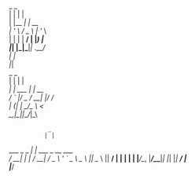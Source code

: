  _          _                    
| |        | |                   
| |__   ___| |_ __               
| '_ \ / _ \ | '_ \              
| | | |  __/ | |_) |             
|_| |_|\___|_| .__/              
             | |                 
             |_|                 
     _           _               
    | |         | |              
  __| | ___  ___| | __           
 / _` |/ _ \/ __| |/ /           
| (_| |  __/\__ \   <            
 \__,_|\___||___/_|\_\           
                                 
                                 
               _                 
              | |                
 ___ _   _ ___| |_ ___ _ __ ___  
/ __| | | / __| __/ _ \ '_ ` _ \ 
\__ \ |_| \__ \ ||  __/ | | | | |
|___/\__, |___/\__\___|_| |_| |_|
      __/ |                      
     |___/                       
